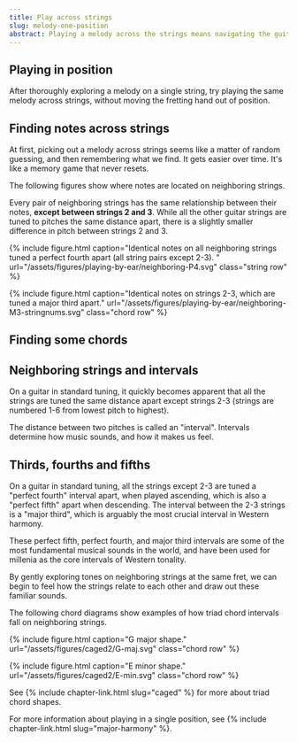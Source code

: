 ```yaml
---
title: Play across strings 
slug: melody-one-position
abstract: Playing a melody across the strings means navigating the guitar's tuning. 
---
```


## Playing in position

After thoroughly exploring a melody on a single string,
try playing the same melody across strings,
without moving the fretting hand out of position.

## Finding notes across strings

At first,
picking out a melody across strings seems like a matter of random guessing,
and then remembering what we find.
It gets easier over time.
It's like a memory game that never resets.

The following figures show where notes are located on neighboring strings.

Every pair of neighboring strings has the same relationship between their notes,
**except between strings 2 and 3**.
While all the other guitar strings are tuned to pitches the same distance apart,
there is a slightly smaller difference in pitch between strings 2 and 3.

{% include figure.html
    caption="Identical notes on all neighboring strings tuned a perfect fourth apart (all string pairs except 2-3). "
    url="/assets/figures/playing-by-ear/neighboring-P4.svg"
    class="string row"
%}

{% include figure.html
    caption="Identical notes on strings 2-3, which are tuned a major third apart."
    url="/assets/figures/playing-by-ear/neighboring-M3-stringnums.svg"
    class="chord row"
%}

## Finding some chords



## Neighboring strings and intervals

On a guitar in standard tuning,
it quickly becomes apparent that
all the strings are tuned the same distance apart except strings 2-3 
(strings are numbered 1-6 from lowest pitch to highest).

The distance between two pitches is called an "interval".
Intervals determine how music sounds, 
and how it makes us feel.

## Thirds, fourths and fifths

On a guitar in standard tuning,
all the strings except 2-3 are tuned a "perfect fourth" interval apart,
when played ascending,
which is also a "perfect fifth" apart when descending.
The interval between the 2-3 strings is a "major third",
which is arguably the most crucial interval in Western harmony. 

These perfect fifth,
perfect fourth,
and major third intervals are some of the most fundamental musical sounds in the world,
and have been used for millenia as the core intervals of Western tonality.

By gently exploring tones on neighboring strings at the same fret,
we can begin to feel how the strings relate to each other
and draw out these familiar sounds.

The following chord diagrams show examples of how triad chord intervals fall on neighboring strings.

{% include figure.html
    caption="G major shape."
    url="/assets/figures/caged2/G-maj.svg"
    class="chord row"
%}

{% include figure.html
    caption="E minor shape."
    url="/assets/figures/caged2/E-min.svg"
    class="chord row"
%}

See {% include chapter-link.html slug="caged" %} for more about triad chord shapes.

For more information about playing in a single position,
see {% include chapter-link.html slug="major-harmony" %}.

